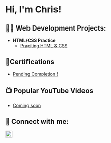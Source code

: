 <h1>Hi, I'm Chris!

<h2>👨‍💻 Web Development Projects:</h2>

- <b>HTML/CSS Practice</b>
  - [Praciting HTML & CSS ](https://github.com/HarperTattooDev)
  
<h2>📄Certifications</h2>

- [Pending Completion !](https://github.com/HarperTattooDev)

<h2>📺 Popular YouTube Videos</h2>

- [Coming soon](https://www.youtube.com/)


<h2> 🤳 Connect with me:</h2>

[<img align="left" alt="HarperTattooDev | LinkedIn" width="22px" src="https://cdn.jsdelivr.net/npm/simple-icons@v3/icons/linkedin.svg" />][linkedin]

[linkedin]: https://linkedin.com/in/HarperTattooDev

<!--
**HarperTattooDev/HarperTattooDev** is a ✨ _special_ ✨ repository because its `README.md` (this file) appears on your GitHub profile.

Here are some ideas to get you started:

- 🔭 I’m currently working on ...
- 🌱 I’m currently learning ...
- 👯 I’m looking to collaborate on ...
- 🤔 I’m looking for help with ...
- 💬 Ask me about ...
- 📫 How to reach me: ...
- 😄 Pronouns: ...
- ⚡ Fun fact: ...
-->
